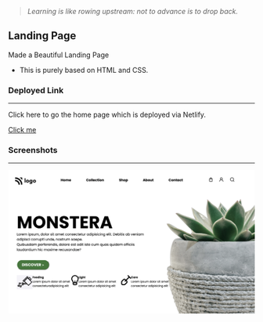 > *Learning is like rowing upstream: not to advance is to drop back.*

## Landing Page
Made a Beautiful Landing Page 
- This is purely based on HTML and CSS. 

### Deployed Link
___
Click here to go the home page which is deployed via Netlify.

[Click me]()

### Screenshots
___

![ss1](./photos/Screenshot%202022-08-05%20at%201.17.08%20AM.png)